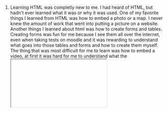1) Learning HTML was completly new to me. I had heard of HTML, but hadn't ever learned what it was or why it was used. One of my favorite things I learned from HTML was how to embed a photo or a map. I never knew the amount of work that went into putting a picture on a website. Another things I learned about html was how to create forms and tables. Creating forms was fun for me because I see them all over the internet, even when taking tests on moodle and it was rewarding to understand what goes into those tables and forms and how to create them myself. The thing that was most difficult for me to learn was how to embed a video, at first it was hard for me to understand what the <iframe> element was and why we use it, but with week 8 and 9's assignments, I think i've gotten better at embedding.

2) I am excited to learn more about styling because it was one of my favorite parts so far. I think its fun to create backround colors, bold tables and text and see a simple webpage come together in something thats fun to look at.

3) For this week, my biggest challenge was creating the navigation from site to site. It's tricky to know if you're doing it right before uploading to your repository. To get help and create my navigation I watched the weekly video and went to the class website which helped greatly. 
